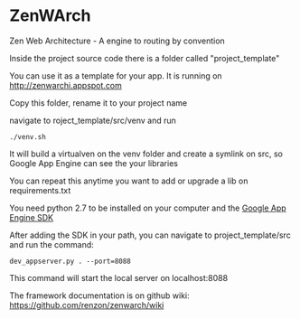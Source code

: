 ZenWArch
========

Zen Web Architecture - A engine to routing by convention

Inside the project source code there is a folder called "project_template"

You can use it as a template for your app. It is running on http://zenwarchi.appspot.com

Copy this folder, rename it to your project name

navigate to roject_template/src/venv and run 

```
./venv.sh
```

It will build a virtualven on the venv folder and create a symlink on src, so Google App Engine can see the your libraries

You can repeat this anytime you want to add or upgrade a lib on requirements.txt

You need python 2.7 to be installed on your computer and the [Google App Engine SDK](https://developers.google.com/appengine/downloads)
 
After adding the SDK in your path, you can navigate to project_template/src and run the command:

```
dev_appserver.py . --port=8088
```

This command will start the local server on localhost:8088

The framework documentation is on github wiki: https://github.com/renzon/zenwarch/wiki
